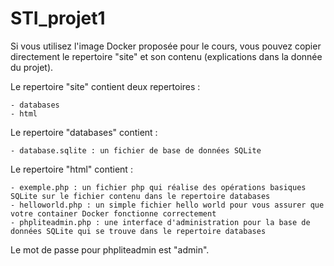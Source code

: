 # STI_projet1

Si vous utilisez l'image Docker proposée pour le cours, vous pouvez copier directement le repertoire "site" et son contenu (explications dans la donnée du projet).

Le repertoire "site" contient deux repertoires :

    - databases
    - html

Le repertoire "databases" contient :

    - database.sqlite : un fichier de base de données SQLite

Le repertoire "html" contient :

    - exemple.php : un fichier php qui réalise des opérations basiques SQLite sur le fichier contenu dans le repertoire databases
    - helloworld.php : un simple fichier hello world pour vous assurer que votre container Docker fonctionne correctement
    - phpliteadmin.php : une interface d'administration pour la base de données SQLite qui se trouve dans le repertoire databases

Le mot de passe pour phpliteadmin est "admin".
